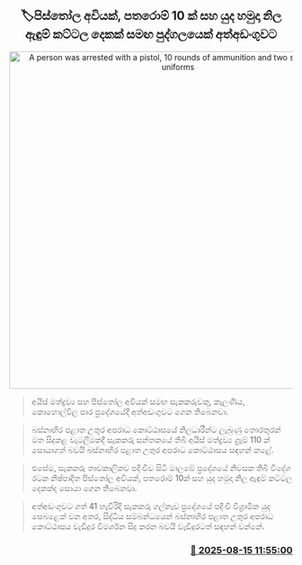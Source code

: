 <p align='center'><b><h2 align='center' title='A person was arrested with a pistol, 10 rounds of ammunition and two sets of army uniforms'>🏷පිස්තෝල අවියක්, පතරොම් 10 ක් සහ යුද හමුදා නිල ඇඳුම් කට්ටල දෙකක් සමඟ පුද්ගලයෙක් අත්අඩංගුවට</h2></b></p>
<p align='center'><img src='https://helakuru.sgp1.cdn.digitaloceanspaces.com/esana/images/lib/gun-klkl.jpg' width='600' alt='A person was arrested with a pistol, 10 rounds of ammunition and two sets of army uniforms'></p>

> අයිස් මත්ද්‍රව්‍ය සහ පිස්තෝල අවියක් සමඟ සැකකරුවකු, කැලණිය, කොහොල්විල පාර ප්‍රදේශයේදී අත්අඩංගුවට ගෙන තිබෙනවා.

> බස්නාහිර පළාත උතුර අපරාධ කොට්ඨාසයේ නිලධාරීන්ට ලැබුණු තොරතුරක් මත සිදුකළ වැටලීමකදී සැකකරු සන්තකයේ තිබී අයිස් මත්ද්‍රව්‍ය ග්‍රෑම් 110 ක් සොයාගත් බවයි බස්නාහිර පළාත උතුර අපරාධ කොට්ඨාසය සඳහන් කළේ.

> එසේම, සැකකරු තාවකාලිකව පදිංචිව සිටි මාලඹේ ප්‍රදේශයේ නිවසක තිබී විදේශ රටක නිෂ්පාදිත පිස්තෝල අවියක්, පතරොම් 10ක් සහ යුද හමුදා නිල ඇඳුම් කට්ටල දෙකක්ද සොයා ගෙන තිබෙනවා.

> අත්අඩංගුවට ගත් 41 හැවිරිදි සැකකරු ගල්නෑව ප්‍රදේශයේ පදිංචි විශ්‍රාමික යුද සෙබළෙක් වන අතර, සිද්ධිය සම්බන්ධයෙන් බස්නාහිර පළාත උතුර අපරාධ කොට්ඨාසය වැඩිදුර විමර්ශන සිදු කරන බවයි වැඩිදුරටත් සඳහන් වන්නේ.



<h3 align='right'><a href='https://www.helakuru.lk/esana/p/112725/'>📅 2025-08-15 11:55:00</a></h3>
